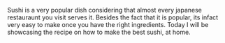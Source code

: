 Sushi is a very popular dish considering that almost every japanese restauraunt you visit serves it. Besides the fact that it is popular, its infact very easy to make once you have the right ingredients. Today I will be showcasing the recipe on how to make the best sushi, at home.